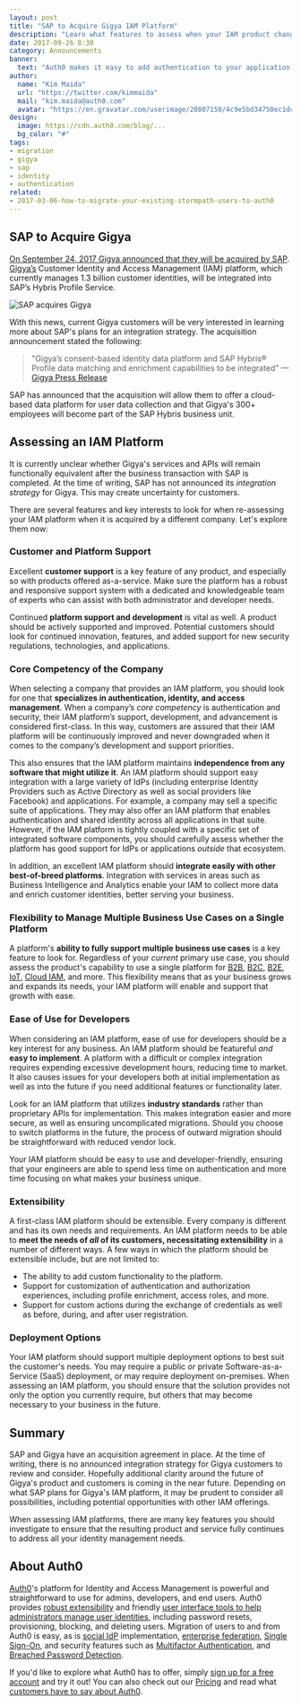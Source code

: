 ```yaml
---
layout: post
title: "SAP to Acquire Gigya IAM Platform"
description: "Learn what features to assess when your IAM product changes ownership."
date: 2017-09-26 8:30
category: Announcements
banner:
  text: "Auth0 makes it easy to add authentication to your application."
author:
  name: "Kim Maida"
  url: "https://twitter.com/kimmaida"
  mail: "kim.maida@auth0.com"
  avatar: "https://en.gravatar.com/userimage/20807150/4c9e5bd34750ec1dcedd71cb40b4a9ba.png"
design:
  image: https://cdn.auth0.com/blog/...
  bg_color: "#"
tags:
- migration
- gigya
- sap
- identity
- authentication
related:
- 2017-03-06-how-to-migrate-your-existing-stormpath-users-to-auth0
---
```


## SAP to Acquire Gigya

[On September 24, 2017 Gigya announced that they will be acquired by SAP](http://www.gigya.com/gigya-the-market-leader-in-customer-identity-and-access-management-to-be-acquired-by-sap/). [Gigya’s](http://gigya.com) Customer Identity and Access Management (IAM) platform, which currently manages 1.3 billion customer identities, will be integrated into SAP’s Hybris Profile Service. 

![SAP acquires Gigya](https://cdn.auth0.com/blog/gigya/gigya.jpg)

With this news, current Gigya customers will be very interested in learning more about SAP's plans for an integration strategy. The acquisition announcement stated the following:

> "Gigya’s consent-based identity data platform and SAP Hybris® Profile data matching and enrichment capabilities to be integrated" —[Gigya Press Release](http://www.gigya.com/gigya-the-market-leader-in-customer-identity-and-access-management-to-be-acquired-by-sap/)

SAP has announced that the acquisition will allow them to offer a cloud-based data platform for user data collection and that Gigya's 300+ employees will become part of the SAP Hybris business unit.

## Assessing an IAM Platform

It is currently unclear whether Gigya's services and APIs will remain functionally equivalent after the business transaction with SAP is completed. At the time of writing, SAP has not announced its _integration strategy_ for Gigya. This may create uncertainty for customers.

There are several features and key interests to look for when re-assessing your IAM platform when it is acquired by a different company. Let's explore them now:

### Customer and Platform Support

Excellent **customer support** is a key feature of any product, and especially so with products offered as-a-service. Make sure the platform has a robust and responsive support system with a dedicated and knowledgeable team of experts who can assist with both administrator and developer needs.

Continued **platform support and development** is vital as well. A product should be actively supported and improved. Potential customers should look for continued innovation, features, and added support for new security regulations, technologies, and applications.

### Core Competency of the Company

When selecting a company that provides an IAM platform, you should look for one that **specializes in authentication, identity, and access management**. When a company’s _core competency_ is authentication and security, their IAM platform’s support, development, and advancement is considered first-class. In this way, customers are assured that their IAM platform will be continuously improved and never downgraded when it comes to the company’s development and support priorities.

This also ensures that the IAM platform maintains **independence from any software that might utilize it**. An IAM platform should support easy integration with a large variety of IdPs (including enterprise Identity Providers such as Active Directory as well as social providers like Facebook) and applications. For example, a company may sell a specific suite of applications. They may also offer an IAM platform that enables authentication and shared identity across all applications in that suite. However, if the IAM platform is tightly coupled with a specific set of integrated software components, you should carefully assess whether the platform has good support for IdPs or applications _outside_ that ecosystem.

In addition, an excellent IAM platform should **integrate easily with other best-of-breed platforms**. Integration with services in areas such as Business Intelligence and Analytics enable your IAM to collect more data and enrich customer identities, better serving your business. 

### Flexibility to Manage Multiple Business Use Cases on a Single Platform

A platform's **ability to fully support multiple business use cases** is a key feature to look for. Regardless of your _current_ primary use case, you should assess the product's capability to use a single platform for [B2B](https://auth0.com/b2b-enterprise-identity-management), [B2C](https://auth0.com/b2c-customer-identity-management), [B2E](https://auth0.com/b2e-identity-management-for-employees), [IoT](https://auth0.com/docs/tutorials/authenticating-devices-using-mqtt), [Cloud IAM](https://auth0.com/learn/cloud-identity-access-management/), and more. This flexibility means that as your business grows and expands its needs, your IAM platform will enable and support that growth with ease.

### Ease of Use for Developers

When considering an IAM platform, ease of use for developers should be a key interest for any business. An IAM platform should be featureful _and_ **easy to implement**. A platform with a difficult or complex integration requires expending excessive development hours, reducing time to market. It also causes issues for your developers both at initial implementation as well as into the future if you need additional features or functionality later.

Look for an IAM platform that utilizes **industry standards** rather than proprietary APIs for implementation. This makes integration easier and more secure, as well as ensuring uncomplicated migrations. Should you choose to switch platforms in the future, the process of outward migration should be straightforward with reduced vendor lock.

Your IAM platform should be easy to use and developer-friendly, ensuring that your engineers are able to spend less time on authentication and more time focusing on what makes your business unique.

### Extensibility

A first-class IAM platform should be extensible. Every company is different and has its own needs and requirements. An IAM platform needs to be able to **meet the needs of _all_ of its customers, necessitating extensibility** in a number of different ways. A few ways in which the platform should be extensible include, but are not limited to:

* The ability to add custom functionality to the platform.
* Support for customization of authentication and authorization experiences, including profile enrichment, access roles, and more.
* Support for custom actions during the exchange of credentials as well as before, during, and after user registration.

### Deployment Options

Your IAM platform should support multiple deployment options to best suit the customer's needs. You may require a public _or_ private Software-as-a-Service (SaaS) deployment, or may require deployment on-premises. When assessing an IAM platform, you should ensure that the solution provides not only the option you currently require, but others that may become necessary to your business in the future.

## Summary

SAP and Gigya have an acquisition agreement in place. At the time of writing, there is no announced integration strategy for Gigya customers to review and consider. Hopefully additional clarity around the future of Gigya's product and customers is coming in the near future. Depending on what SAP plans for Gigya's IAM platform, it may be prudent to consider all possibilities, including potential opportunities with other IAM offerings.

When assessing IAM platforms, there are many key features you should investigate to ensure that the resulting product and service fully continues to address all your identity management needs.

## About Auth0

[Auth0](https://auth0.com)'s platform for Identity and Access Management is powerful and straightforward to use for admins, developers, and end users. Auth0 provides [robust extensibility](https://auth0.com/docs/topics/extensibility) and friendly [user interface tools to help administrators manage user identities](https://auth0.com/user-management), including password resets, provisioning, blocking, and deleting users. Migration of users to and from Auth0 is easy, as is [social IdP](https://auth0.com/learn/social-login/) implementation, [enterprise federation](https://auth0.com/b2b-enterprise-identity-management), [Single Sign-On](https://auth0.com/learn/how-to-implement-single-sign-on/), and security features such as [Multifactor Authentication](https://auth0.com/learn/multifactor-authentication/), and [Breached Password Detection](https://auth0.com/breached-passwords).

If you'd like to explore what Auth0 has to offer, simply <a href="javascript:signup()">sign up for a free account</a> and try it out! You can also check out our [Pricing](https://auth0.com/pricing) and read what [customers have to say about Auth0](https://auth0.com/resources/case-studies).

